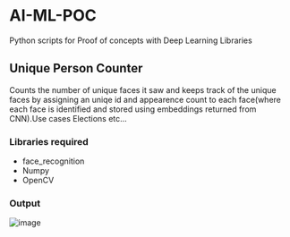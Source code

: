 # AI-ML-POC
Python scripts for Proof of concepts with Deep Learning Libraries

## Unique Person Counter
Counts the number of unique faces it saw and keeps track of the unique faces by assigning an uniqe id and appearence count to each face(where each face is identified and stored using embeddings returned from CNN).Use cases Elections etc...
### Libraries required
- face_recognition
- Numpy
- OpenCV
### Output
![image](https://user-images.githubusercontent.com/56085259/111195544-5f207d80-85e2-11eb-9942-395db23d60e0.png)


